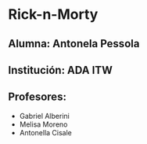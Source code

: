 # Rick-n-Morty
<h2> Alumna: Antonela Pessola </h2>
<h2>Institución: ADA ITW </h2>
<h2>Profesores: </h2>
<ul>
<li>Gabriel Alberini</li>
<li>Melisa Moreno</li>
<li>Antonella Cisale</li>


